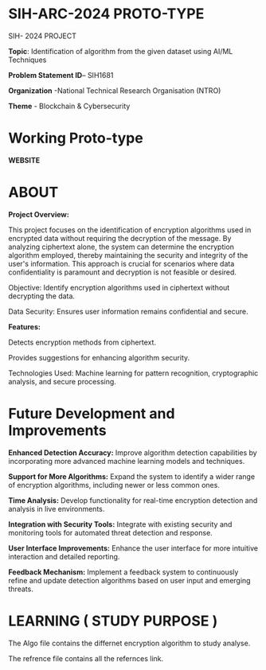 # SIH-ARC-2024 PROTO-TYPE
SIH- 2024 PROJECT

**Topic**: Identification of algorithm from the given dataset using AI/ML Techniques

**Problem Statement ID**– SIH1681

**Organization** -National Technical Research Organisation (NTRO)


**Theme** - Blockchain & Cybersecurity


# Working Proto-type

**WEBSITE**




# ABOUT
**Project Overview:**

This project focuses on the identification of encryption algorithms used in encrypted data without requiring the decryption of the message. By analyzing ciphertext alone, the system can determine the encryption algorithm employed, thereby maintaining the security and integrity of the user's information. This approach is crucial for scenarios where data confidentiality is paramount and decryption is not feasible or desired.

Objective: Identify encryption algorithms used in ciphertext without decrypting the data.

Data Security: Ensures user information remains confidential and secure.

**Features:**

Detects encryption methods from ciphertext.

Provides suggestions for enhancing algorithm security.

Technologies Used: Machine learning for pattern recognition, cryptographic analysis, and secure processing.








# Future Development and Improvements 


**Enhanced Detection Accuracy:** Improve algorithm detection capabilities by incorporating more advanced machine learning models and techniques.

**Support for More Algorithms:** Expand the system to identify a wider range of encryption algorithms, including newer or less common ones.

**Time Analysis:** Develop functionality for real-time encryption detection and analysis in live environments.

**Integration with Security Tools:** Integrate with existing security and monitoring tools for automated threat detection and response.

**User Interface Improvements:** Enhance the user interface for more intuitive interaction and detailed reporting.

**Feedback Mechanism:** Implement a feedback system to continuously refine and update detection algorithms based on user input and emerging threats.





# LEARNING ( STUDY PURPOSE )
The Algo file contains the differnet encryption algorithm to study analyse.

The refrence file contains all the refernces link.










